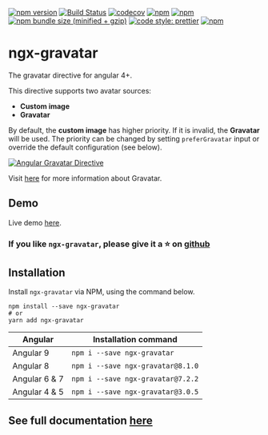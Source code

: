 [![npm version](https://img.shields.io/npm/v/ngx-gravatar)](https://www.npmjs.com/package/ngx-gravatar)
[![Build Status](https://travis-ci.org/t-ho/ngx-gravatar.svg?branch=master)](https://travis-ci.org/t-ho/ngx-gravatar)
[![codecov](https://codecov.io/gh/t-ho/ngx-gravatar/branch/master/graph/badge.svg)](https://codecov.io/gh/t-ho/ngx-gravatar)
[![npm](https://img.shields.io/npm/dt/ngx-gravatar.svg)](https://www.npmjs.com/package/ngx-gravatar)
[![npm](https://img.shields.io/badge/dynamic/json.svg?label=downloads&url=https%3A%2F%2Fapi.npmjs.org%2Fdownloads%2Fpoint%2Flast-week%2Fngx-gravatar&query=%24.downloads&colorB=bightgreen&suffix=%2Fweek)](https://www.npmjs.com/package/ngx-gravatar)
[![npm bundle size (minified + gzip)](https://img.shields.io/bundlephobia/minzip/ngx-gravatar.svg)](https://bundlephobia.com/result?p=ngx-gravatar)
[![code style: prettier](https://img.shields.io/badge/code_style-prettier-ff69b4.svg)](https://github.com/prettier/prettier)
[![npm](https://img.shields.io/npm/l/ngx-gravatar.svg)](https://www.npmjs.com/package/ngx-gravatar)

# ngx-gravatar

The gravatar directive for angular 4+.

This directive supports two avatar sources:

- **Custom image**
- **Gravatar**

By default, the **custom image** has higher priority. If it is invalid, the **Gravatar** will be used. The priority can be changed by setting `preferGravatar` input or override the default configuration (see below).

[![Angular Gravatar Directive](https://github.com/t-ho/ngx-gravatar/blob/assets/src/assets/demo.png?raw=true)](https://tdev.app/ngx-gravatar/demo)

Visit [here](https://en.gravatar.com/) for more information about Gravatar.

## Demo

Live demo [here](https://tdev.app/ngx-gravatar/demo).

### If you like `ngx-gravatar`, please give it a :star: on [github](https://github.com/t-ho/ngx-gravatar)

## Installation

Install `ngx-gravatar` via NPM, using the command below.

```shell
npm install --save ngx-gravatar
# or
yarn add ngx-gravatar
```

| Angular       | Installation command              |
| ------------- | --------------------------------- |
| Angular 9     | `npm i --save ngx-gravatar`       |
| Angular 8     | `npm i --save ngx-gravatar@8.1.0` |
| Angular 6 & 7 | `npm i --save ngx-gravatar@7.2.2` |
| Angular 4 & 5 | `npm i --save ngx-gravatar@3.0.5` |

## See full documentation [here](https://tdev.app/ngx-gravatar)
